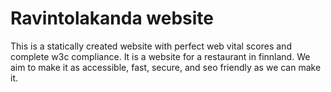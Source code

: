 # Ravintolakanda website

This is a statically created website with perfect web vital scores and complete w3c compliance.
It is a website for a restaurant in finnland.
We aim to make it as accessible, fast, secure, and seo friendly as we can make it.
